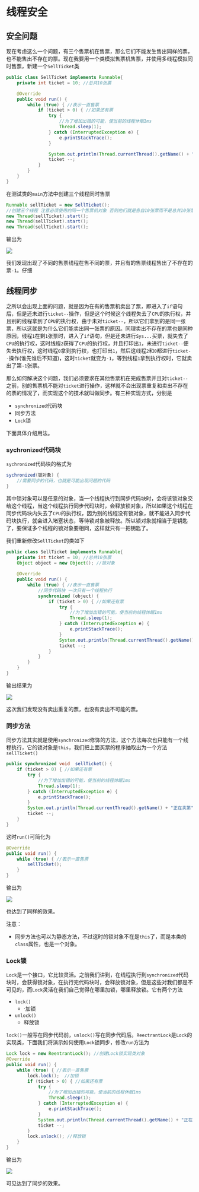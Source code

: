 # 线程安全

## 安全问题

现在考虑这么一个问题，有三个售票机在售票，那么它们不能发生售出同样的票，也不能售出不存在的票。现在我要用一个类模拟售票机售票，并使用多线程模拟同时售票，新建一个`SellTicket`类

```java
public class SellTicket implements Runnable{
    private int ticket = 10; //总共10张票

    @Override
    public void run() {
        while (true) { //表示一直售票
            if (ticket > 0) { //如果还有票
                try {
                    //为了增加出错的可能，使当前的线程休眠1ms
                    Thread.sleep(1);
                } catch (InterruptedException e) {
                    e.printStackTrace();
                }

                System.out.println(Thread.currentThread().getName() + "正在卖第" + ticket + "张票");
                ticket --;
            }
        }
    }
}

```

在测试类的`main`方法中创建三个线程同时售票

```java
Runnable sellTicket = new SellTicket();
//创建三个线程 注意必须使用的同一个售票机对象 否则他们就是各自10张票而不是总共10张票
new Thread(sellTicket).start();
new Thread(sellTicket).start();
new Thread(sellTicket).start();
```

输出为

<img src="images/Duo4.png">

我们发现出现了不同的售票线程在售不同的票，并且有的售票线程售出了不存在的票`-1`。仔细

## 线程同步

之所以会出现上面的问题，就是因为在有的售票机卖出了票，即进入了`if`语句后，但是还未进行`ticket--`操作，但是这个时候这个线程失去了`CPU`的执行权，并且别的线程拿到了`CPU`的执行权，由于未对`ticket--`，所以它们拿到的是同一张票，所以这就是为什么它们能卖出同一张票的原因。同理卖出不存在的票也是同种原因，线程`1`在剩`1`张票时，进入了`if`语句，但是还未进行`Sys...`买票，就失去了`CPU`的执行权，这时线程`2`获得了`CPU`的执行权，并且打印出`1`，未进行`ticket--`便失去执行权，这时线程`0`拿到执行权，也打印出`1`，然后这线程`2`和`0`都进行`ticket--`操作(谁先谁后不知道)，这时`ticket`就变为`-1`，等到线程`1`拿到执行权时，它就卖出了第`-1`张票。

那么如何解决这个问题，我们必须要求在其他售票机在完成售票并且对`ticket--`之前，别的售票机不能对`ticket`进行操作，这样就不会出现票重复和卖出不存在的票的情况了，而实现这个的技术就叫做同步。有三种实现方式，分别是

- `synchronized`代码块
- 同步方法
- `Lock`锁

下面具体介绍用法。

### sychronized代码块

`sychronized`代码块的格式为

```java
sychronized(锁对象) {
    //需要同步的代码，也就是可能出现问题的代码
}
```

其中锁对象可以是任意的对象，当一个线程执行到同步代码块时，会将该锁对象交给这个线程，当这个线程执行同步代码块时，会释放锁对象，所以如果这个线程在同步代码块内失去了`CPU`的执行权，因为别的线程没有锁对象，就不能进入同步代码块执行，就会进入堵塞状态，等待锁对象被释放。所以锁对象就相当于是钥匙了，要保证多个线程的锁对象要相同，这样就只有一把钥匙了。

我们重新修改`SellTicket`的类如下

```java
public class SellTicket implements Runnable{
    private int ticket = 10; //总共10张票
    Object object = new Object(); //锁对象
    
    @Override
    public void run() {
        while (true) { //表示一直售票
            //同步代码块 一次只有一个线程执行
            synchronized (object) {
                if (ticket > 0) { //如果还有票
                    try {
                        //为了增加出错的可能，使当前的线程休眠1ms
                        Thread.sleep(1);
                    } catch (InterruptedException e) {
                        e.printStackTrace();
                    }
                    System.out.println(Thread.currentThread().getName() + "正在卖第" + ticket + "张票");
                    ticket --;
                }
            }
        }
    }
}
```

输出结果为

<img src="images/Duo5.png">

这次我们发现没有卖出重复的票，也没有卖出不可能的票。

### 同步方法

同步方法其实就是使用`synchronized`修饰的方法，这个方法每次也只能有一个线程执行，它的锁对象是`this`，我们把上面买票的程序抽取出为一个方法`sellTicket()`

```java
public synchronized void  sellTicket() {
    if (ticket > 0) { //如果还有票
        try {
            //为了增加出错的可能，使当前的线程休眠1ms
            Thread.sleep(1);
        } catch (InterruptedException e) {
            e.printStackTrace();
        }
        System.out.println(Thread.currentThread().getName() + "正在卖第" + ticket + "张票");
        ticket --;
    }
}
```

这时`run()`可简化为

```java
@Override
public void run() {
    while (true) { //表示一直售票
        sellTicket();
    }
}
```

输出为

<img src="images/Duo6.png">

也达到了同样的效果。

注意：

- 同步方法也可以为静态方法，不过这时的锁对象不在是`this`了，而是本类的`class`属性，也是一个对象。

### Lock锁

`Lock`是一个接口，它比较灵活。之前我们讲到，在线程执行到`synchronized`代码块时，会获得锁对象，在执行完代码块时，会释放锁对象，但是这些对我们都是不可见的，而`Lock`灵活在我们自己觉得在哪里加锁，哪里释放锁。它有两个方法

- `lock()`
  - ·加锁
- `unlock()`
  - 释放锁

`lock()`一般写在同步代码前，`unlock()`写在同步代码后。`ReectrantLock`是`Lock`的实现类，下面我们将演示如何使用`Lock`锁同步，修改`run`方法为

```java
Lock lock = new ReentrantLock(); //创建Lock锁实现类对象
@Override
public void run() {
    while (true) { //表示一直售票
        lock.lock();  //加锁
        if (ticket > 0) { //如果还有票
            try {
                //为了增加出错的可能，使当前的线程休眠1ms
                Thread.sleep(1);
            } catch (InterruptedException e) {
                e.printStackTrace();
            }
            System.out.println(Thread.currentThread().getName() + "正在卖第" + ticket + "张票");
            ticket --;
        }
        lock.unlock(); //释放锁
    }
}
```

输出为

<img src="images/Duo7.png">

可见达到了同步的效果。